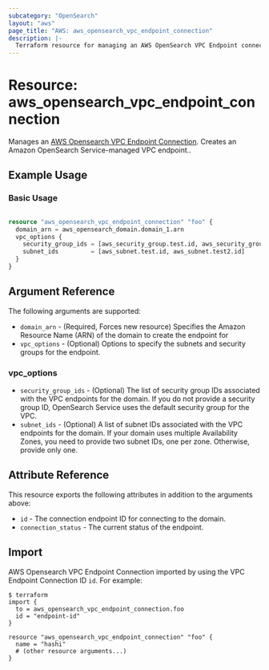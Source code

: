 ```yaml
---
subcategory: "OpenSearch"
layout: "aws"
page_title: "AWS: aws_opensearch_vpc_endpoint_connection"
description: |-
  Terraform resource for managing an AWS OpenSearch VPC Endpoint connection.
---
```


# Resource: aws_opensearch_vpc_endpoint_connection

Manages an [AWS Opensearch VPC Endpoint Connection](https://docs.aws.amazon.com/opensearch-service/latest/APIReference/API_CreateVpcEndpoint.html). Creates an Amazon OpenSearch Service-managed VPC endpoint..

## Example Usage

### Basic Usage

```terraform

resource "aws_opensearch_vpc_endpoint_connection" "foo" {
  domain_arn = aws_opensearch_domain.domain_1.arn
  vpc_options {
    security_group_ids = [aws_security_group.test.id, aws_security_group.test2.id]
    subnet_ids         = [aws_subnet.test.id, aws_subnet.test2.id]
  }
}

```

## Argument Reference

The following arguments are supported:

* `domain_arn` - (Required, Forces new resource) Specifies the Amazon Resource Name (ARN) of the domain to create the endpoint for
* `vpc_options` - (Optional) Options to specify the subnets and security groups for the endpoint.

### vpc_options

* `security_group_ids` - (Optional) The list of security group IDs associated with the VPC endpoints for the domain. If you do not provide a security group ID, OpenSearch Service uses the default security group for the VPC.
* `subnet_ids` - (Optional) A list of subnet IDs associated with the VPC endpoints for the domain. If your domain uses multiple Availability Zones, you need to provide two subnet IDs, one per zone. Otherwise, provide only one.

## Attribute Reference

This resource exports the following attributes in addition to the arguments above:

* `id` - The connection endpoint ID for connecting to the domain.
* `connection_status` - The current status of the endpoint.

## Import

AWS Opensearch VPC Endpoint Connection imported by using the VPC Endpoint Connection ID `id`. For example:

```
$ terraform
import {
  to = aws_opensearch_vpc_endpoint_connection.foo
  id = "endpoint-id"
}

resource "aws_opensearch_vpc_endpoint_connection" "foo" {
  name = "hashi"
  # (other resource arguments...)
}
```
